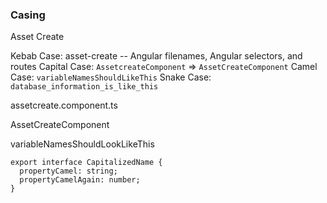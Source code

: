### Casing

Asset Create

Kebab Case: asset-create -- Angular filenames, Angular selectors, and routes
Capital Case: `AssetcreateComponent` => `AssetCreateComponent`
Camel Case: `variableNamesShouldLikeThis`
Snake Case: `database_information_is_like_this`

assetcreate.component.ts

AssetCreateComponent

variableNamesShouldLookLikeThis

```
export interface CapitalizedName {
  propertyCamel: string;
  propertyCamelAgain: number;
}
```

